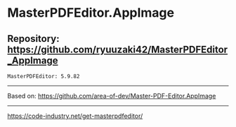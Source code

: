 
# MasterPDFEditor.AppImage

## Repository: https://github.com/ryuuzaki42/MasterPDFEditor_AppImage
    MasterPDFEditor: 5.9.82

---
Based on: https://github.com/area-of-dev/Master-PDF-Editor.AppImage

---
https://code-industry.net/get-masterpdfeditor/

